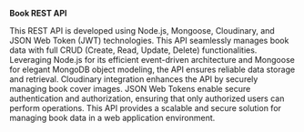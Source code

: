 **Book REST API**

This REST API is developed using Node.js, Mongoose, Cloudinary, and JSON Web Token (JWT) technologies. 
This API seamlessly manages book data with full CRUD (Create, Read, Update, Delete) functionalities.
Leveraging Node.js for its efficient event-driven architecture and Mongoose for elegant MongoDB object modeling, the API ensures reliable data storage and retrieval. 
Cloudinary integration enhances the API by securely managing book cover images.
JSON Web Tokens enable secure authentication and authorization, ensuring that only authorized users can perform operations. 
This API provides a scalable and secure solution for managing book data in a web application environment.



